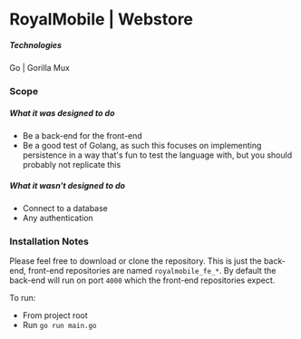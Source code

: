 # RoyalMobile | Webstore

##### Technologies
Go | Gorilla Mux

### Scope
##### What it was designed to do
+ Be a back-end for the front-end
+ Be a good test of Golang, as such this focuses on implementing persistence in a way that's fun to test the language with, but you should probably not replicate this

##### What it wasn't designed to do
- Connect to a database
- Any authentication

### Installation Notes
Please feel free to download or clone the repository. This is just the back-end, front-end repositories are named `royalmobile_fe_*`. By default the back-end will run on port `4000` which the front-end repositories expect.

To run:
- From project root
- Run `go run main.go`
